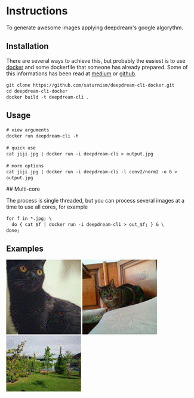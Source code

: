 # Instructions

To generate awesome images applying deepdream's google algorythm.

## Installation

There are several ways to achieve this, but probably the easiest is to use 
[docker](https://www.docker.com/) and some dockerfile that someone has
already prepared. Some of this informations has been read at [medium](https://medium.com/google-cloud/deep-dream-with-containers-d28a26e4c8a3#.506kqcbfj) or [github](https://github.com/VISIONAI/clouddream).

```
git clone https://github.com/saturnism/deepdream-cli-docker.git
cd deepdream-cli-docker
docker build -t deepdream-cli .
```

## Usage

```
# view arguments
docker run deepdream-cli -h

# quick use
cat jiji.jpg | docker run -i deepdream-cli > output.jpg

# more options
cat jiji.jpg | docker run -i deepdream-cli -l conv2/norm2 -o 6 > output.jpg
```

## Multi-core

The process is single threaded, but you can process several images at a time
to use all cores, for example

```
for f in *.jpg; \
  do { cat $f | docker run -i deepdream-cli > out_$f; } & \
done;
```

## Examples

<img src="../res/jiji-dream.jpg" width="200">
<img src="../res/pepa-dream.jpg" width="200">
<img src="../res/dc-dream.jpg" width="200">

